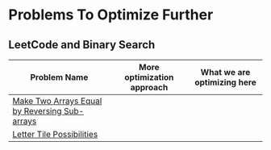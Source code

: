 # Problems To Optimize Further

## LeetCode and Binary Search

| Problem Name | More optimization approach | What we are optimizing here |
| ------------ | -------------------------- | --------------------------- |
| [Make Two Arrays Equal by Reversing Sub-arrays]() |  |
| [Letter Tile Possibilities]() | | 
